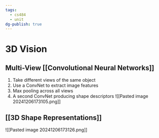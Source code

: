 ```yaml
---
tags:
  - cs484
  - unit
dg-publish: true
---
```

# 3D Vision
## Multi-View [[Convolutional Neural Networks]]
1. Take different views of the same object
2. Use a ConvNet to extract image features
3. Max pooling across all views
4. A second ConvNet producing shape descriptors
![[Pasted image 20241206173105.png]]

## [[3D Shape Representations]]
![[Pasted image 20241206173126.png]]
